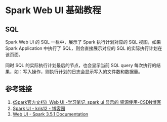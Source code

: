 # Spark Web UI 基础教程

## SQL

Spark Web UI 的 SQL 一栏中，展示了 Spark 执行计划对应的 SQL 视图，如果 Spark Application 中执行了 SQL，则会直接展示对应的 SQL 的实际执行计划在该页面。

同时 SQL 的实际执行计划最后的节点，也会显示当前 SQL query 每次执行的结果，如：写入操作，则执行计划的日志会显示写入的文件数和数据量。


## 参考链接
1. [《Spark官方文档》Web UI -学习笔记\_spark ui 显示的 资源使用-CSDN博客](https://blog.csdn.net/weixin_43161811/article/details/123407165)
2. [Spark UI  - kris12 - 博客园](https://www.cnblogs.com/shengyang17/p/17713897.html)
3. [Web UI - Spark 3.5.1 Documentation](https://spark.apache.org/docs/latest/web-ui.html)